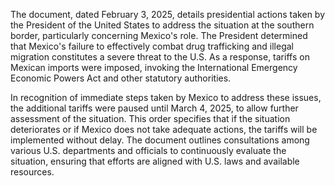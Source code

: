 The document, dated February 3, 2025, details presidential actions taken by the President of the United States to address the situation at the southern border, particularly concerning Mexico's role. The President determined that Mexico's failure to effectively combat drug trafficking and illegal migration constitutes a severe threat to the U.S. As a response, tariffs on Mexican imports were imposed, invoking the International Emergency Economic Powers Act and other statutory authorities.

In recognition of immediate steps taken by Mexico to address these issues, the additional tariffs were paused until March 4, 2025, to allow further assessment of the situation. This order specifies that if the situation deteriorates or if Mexico does not take adequate actions, the tariffs will be implemented without delay. The document outlines consultations among various U.S. departments and officials to continuously evaluate the situation, ensuring that efforts are aligned with U.S. laws and available resources.